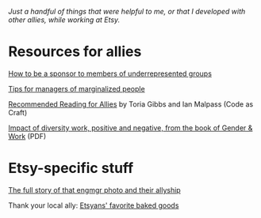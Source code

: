 _Just a handful of things that were helpful to me, or that I developed with other allies, while working at Etsy._

# Resources for allies

[How to be a sponsor to members of underrepresented groups](http://larahogan.me/blog/what-sponsorship-looks-like/)

[Tips for managers of marginalized people](http://larahogan.me/blog/being-a-manager-in-terrible-times/)

[Recommended Reading for Allies](https://codeascraft.com/2016/08/10/recommended-reading-for-allies/) by Toria Gibbs and Ian Malpass (Code as Craft)

[Impact of diversity work, positive and negative, from the book of Gender & Work](Research%20-%20Impact%20of%20Diversity%20Work.pdf) (PDF)

# Etsy-specific stuff

[The full story of that engmgr photo and their allyship](http://larahogan.me/blog/we-are-all-equally-drenched/)

Thank your local ally: [Etsyans' favorite baked goods](favorite-baked-goods.md)
